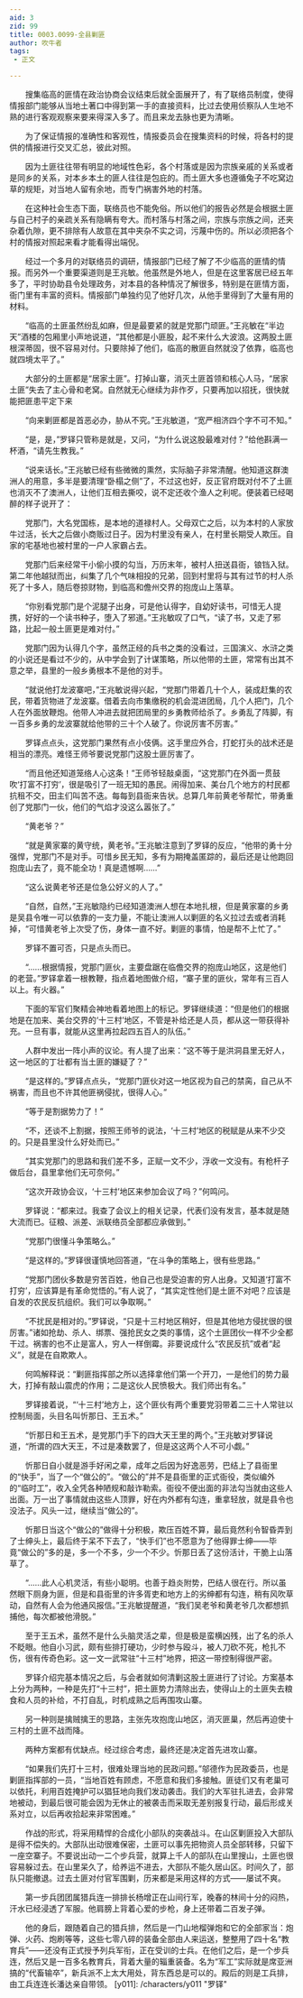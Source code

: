 ```yaml
---
aid: 3
zid: 99
title: 0003.0099-全县剿匪
author: 吹牛者
tags: 
 - 正文

---
```




　　搜集临高的匪情在政治协商会议结束后就全面展开了，有了联络员制度，使得情报部门能够从当地土著口中得到第一手的直接资料，比过去使用侦察队人生地不熟的进行客观观察来要来得深入多了。而且来龙去脉也更为清晰。

　　为了保证情报的准确性和客观性，情报委员会在搜集资料的时候，将各村的提供的情报进行交叉汇总，彼此对照。

　　因为土匪往往带有明显的地域性色彩，各个村落或是因为宗族亲戚的关系或者是同乡的关系，对本乡本土的匪人往往是包庇的。而土匪大多也遵循兔子不吃窝边草的规矩，对当地人留有余地，而专门祸害外地的村落。

　　在这种社会生态下面，联络员也不能免俗。所以他们的报告必然是会根据土匪与自己村子的亲疏关系有隐瞒有夸大。而村落与村落之间，宗族与宗族之间，还夹杂着仇隙，更不排除有人故意在其中夹杂不实之词，污蔑中伤的。所以必须把各个村的情报对照起来看才能看得出端倪。

　　经过一个多月的对联络员的调研，情报部门已经了解了不少临高的匪情的情报。而另外一个重要渠道则是王兆敏。他虽然是外地人，但是在这里客居已经五年多了，平时协助县令处理政务，对本县的各种情况了解很多，特别是在匪情方面，衙门里有丰富的资料。情报部门单独约见了他好几次，从他手里得到了大量有用的材料。

　　“临高的土匪虽然纷乱如麻，但是最要紧的就是党那门顽匪。”王兆敏在“半边天”酒楼的包厢里小声地说道，“其他都是小匪股，起不来什么大波浪。这两股土匪根深蒂固，很不容易对付。只要除掉了他们，临高的散匪自然就没了依靠，临高也就四境太平了。”

　　大部分的土匪都是“居家土匪”。打掉山寨，消灭土匪首领和核心人马，“居家土匪”失去了主心骨和老窝。自然就无心继续为非作歹，只要再加以招抚，很快就能把匪患平定下来

　　“向来剿匪都是首恶必办，胁从不究。”王兆敏道，“宽严相济四个字不可不知。”

　　“是，是，”罗铎只管称是就是，又问，“为什么说这股最难对付？”给他斟满一杯酒，“请先生教我。”

　　“说来话长。”王兆敏已经有些微微的熏然，实际脑子非常清醒。他知道这群澳洲人的用意，多半是要清理“卧榻之侧”了，不过这也好，反正官府既对付不了土匪也消灭不了澳洲人，让他们互相去撕咬，说不定还收个渔人之利呢。便装着已经喝醉的样子说开了：

　　党那门，大名党国栋，是本地的道禄村人。父母双亡之后，以为本村的人家放牛过活，长大之后做小商贩过日子。因为村里没有亲人，在村里长期受人欺压。自家的宅基地也被村里的一户人家霸占去。

　　党那门后来经常干小偷小摸的勾当，万历末年，被村人扭送县衙，锒铛入狱。第二年他越狱而出，纠集了几个气味相投的兄弟，回到村里将与其有过节的村人杀死了十多人，随后卷掠财物，到临高和儋州交界的抱庞山上落草。

　　“你别看党那门是个泥腿子出身，可是他认得字，自幼好读书，可惜无人提携，好好的一个读书种子，堕入了邪道。”王兆敏叹了口气，“读了书，又走了邪路，比起一般土匪更是难对付。”

　　党那门因为认得几个字，虽然正经的兵书之类的没看过，三国演义、水浒之类的小说还是看过不少的，从中学会到了计谋策略，所以他带的土匪，常常有出其不意之举，县里的一般乡勇根本不是他的对手。

　　“就说他打龙波寨吧，”王兆敏说得兴起，“党那门带着几十个人，装成赶集的农民，带着货物进了龙波寨。借着去向市集缴税的机会混进团局，几个人把门，几个人在外面放鞭炮。他带人冲进去就把团局里的乡勇教师给杀了。乡勇乱了阵脚，有一百多乡勇的龙波寨就给他带的三十个人破了。你说厉害不厉害。”

　　罗铎点点头，这党那门果然有点小伎俩。这手里应外合，打蛇打头的战术还是相当的漂亮。难怪王师爷要说党那门这股土匪厉害了。

　　“而且他还知道笼络人心这条！”王师爷轻敲桌面，“这党那门在外面一贯鼓吹‘打富不打穷’，很是吸引了一班无知的愚民。闹得加来、美台几个地方的村民都抗租不交，田主们叫苦不迭。每每到县衙来告状。总算几年前黄老爷帮忙，带勇重创了党那门一伙，他们的气焰才没这么嚣张了。”

　　“黄老爷？”

　　“就是黄家寨的黄守统，黄老爷。”王兆敏注意到了罗铎的反应，“他带的勇十分强悍，党那门不是对手。可惜乡民无知，多有为期掩盖匿踪的，最后还是让他跑回抱庞山去了，竟不能全功！真是遗憾啊……”

　　“这么说黄老爷还是位急公好义的人了。”

　　“自然，自然，”王兆敏隐约已经知道澳洲人想在本地扎根，但是黄家寨的乡勇是吴县令唯一可以依靠的一支力量，不能让澳洲人以剿匪的名义拉过去或者消耗掉，“可惜黄老爷上次受了伤，身体一直不好。剿匪的事情，怕是帮不上忙了。”

　　罗铎不置可否，只是点头而已。

　　“……根据情报，党那门匪伙，主要盘踞在临儋交界的抱庞山地区，这是他们的老营。”罗铎拿着一根教鞭，指点着地图做介绍，“寨子里的匪伙，常年有三百人以上。有火器。”

　　下面的军官们聚精会神地看着地图上的标记。罗铎继续道：“但是他们的根据地是在加来、美台交界的‘十三村’地区，不管是补给还是人员，都从这一带获得补充。一旦有事，就能从这里再拉起四五百人的队伍。”

　　人群中发出一阵小声的议论。有人提了出来：“这不等于是洪洞县里无好人，这一地区的丁壮都有当土匪的嫌疑了？”

　　“是这样的。”罗铎点点头，“党那门匪伙对这一地区视为自己的禁脔，自己从不祸害，而且也不许其他匪祸侵扰，很得人心。”

　　“等于是割据势力了！”

　　“不，还谈不上割据，按照王师爷的说法，‘十三村’地区的税赋是从来不少交的。只是县里没什么好处而已。”

　　“其实党那门的思路和我们差不多，正赋一文不少，浮收一文没有。有枪杆子做后台，县里拿他们无可奈何。”

　　“这次开政协会议，‘十三村’地区来参加会议了吗？”何鸣问。

　　罗铎说：“都来过。我查了会议上的相关记录，代表们没有发言，基本就是随大流而已。征粮、派差、派联络员全部都应承做到。”

　　“党那门很懂斗争策略么。”

　　“是这样的。”罗铎很谨慎地回答道，“在斗争的策略上，很有些思路。”

　　“党那门团伙多数是穷苦百姓，他自己也是受迫害的穷人出身。又知道‘打富不打穷’，应该算是有革命觉悟的。”有人说了，“其实定性他们是土匪不对吧？应该是自发的农民反抗组织。我们可以争取啊。”

　　“不扰民是相对的。”罗铎说，“只是十三村地区稍好，但是其他地方侵扰很的很厉害。”诸如抢劫、杀人、绑票、强抢民女之类的事情，这个土匪团伙一样不少全都干过。祸害的也不止是富人，穷人一样倒霉。非要说成什么“农民反抗”或者“起义”，就是在自欺欺人。

　　何鸣解释说：“剿匪指挥部之所以选择拿他们第一个开刀，一是他们的势力最大，打掉有敲山震虎的作用；二是这伙人民愤极大。我们师出有名。”

　　罗铎接着说，“‘十三村’地方上，这个匪伙有两个重要党羽带着二三十人常驻以控制局面，头目名叫忻那日、王五术。”

　　“忻那日和王五术，是党那门手下的四大天王里的两个。”王兆敏对罗铎说道，“所谓的四大天王，不过是凑数罢了，但是这这两个人不可小觑。”

　　忻那日自小就是游手好闲之辈，成年之后因为好逸恶劳，巴结上了县衙里的“快手”，当了一个“做公的”。“做公的”并不是县衙里的正式衙役，类似编外的“临时工”，收入全凭各种陋规和敲诈勒索。衙役不便出面的非法勾当就由这些人出面。万一出了事情就由这些人顶罪，好在内外都有勾连，重拿轻放，就是县令也没法子。风头一过，继续当“做公的”。

　　忻那日当这个“做公的”做得十分积极，欺压百姓不算，最后竟然利令智昏弄到了士绅头上，最后终于呆不下去了，“快手们”也不愿意为了他得罪士绅——毕竟“做公的”多的是，多一个不多，少一个不少。忻那日丢了这份活计，干脆上山落草了。

　　“……此人心机灵活，有些小聪明。也善于趋炎附势，巴结人很在行。所以虽然眼下厕身为匪，但是和县衙里的许多胥吏和地方上的劣绅都有勾连，稍有风吹草动，自然有人会为他通风报信。”王兆敏提醒道，“我们吴老爷和黄老爷几次都想抓捕他，每次都被他滑脱。”

　　至于王五术，虽然不是什么头脑灵活之辈，但是极是蛮横凶残，出了名的杀人不眨眼。他自小习武，颇有些排打硬功，少时参与殴斗，被人刀砍不死，枪扎不伤，很有传奇色彩。这一文一武常驻“十三村”地界，把这一带控制得很严密。

　　罗铎介绍完基本情况之后，与会者就如何清剿这股土匪进行了讨论。方案基本上分为两种，一种是先打“十三村”，把土匪势力清除出去，使得山上的土匪失去粮食和人员的补给，不打自乱，时机成熟之后再围攻山寨。

　　另一种则是擒贼擒王的思路，主张先攻抱庞山地区，消灭匪巢，然后再迫使十三村的土匪不战而降。

　　两种方案都有优缺点。经过综合考虑，最终还是决定首先进攻山寨。

　　“如果我们先打十三村，很难处理当地的民政问题。”邬德作为民政委员，也是剿匪指挥部的一员，“当地百姓有顾虑，不愿意和我们多接触。匪徒们又有老巢可以依托，利用百姓掩护可以猖狂地向我们发动袭击。我们的大军驻扎进去，会非常地被动，到最后很可能会因为无休止的被袭击而采取无差别报复行动，最后形成关系对立，以后再收拾起来非常困难。”

　　作战的形式，将采用精悍的合成化小部队的突袭战斗。在山区剿匪投入大部队是得不偿失的。大部队出动很难保密，土匪可以事先把物资人员全部转移，只留下一座空寨子。不要说出动一二个步兵营，就算上千人的部队在山里搜山，土匪也很容易躲过去。在山里呆久了，给养运不进去，大部队不能久居山区。时间久了，部队只能撤退。过去土匪对付官军围剿，历来都是采用这样的方式——屡试不爽。

　　第一步兵团团属猎兵连一排排长杨增正在山间行军，晚春的林间十分的闷热，汗水已经浸透了军服。他肩膀上背着心爱的步枪，身上还带着二百发子弹。

　　他的身后，跟随着自己的猎兵排，然后是一门山地榴弹炮和它的全部家当：炮弹、火药、炮刷等等，这些七零八碎的装备全部由人来运送，整整用了四十名“教育兵”——还没有正式授予列兵军衔，正在受训的士兵。在他们之后，是一个步兵连，然后又是一百多名教育兵，背着大量的辎重装备。名为“军工”实际就是席亚洲搞的“代畜输卒”，新兵派不上太大用处，背东西总是可以的。殿后的则是工兵排，由工兵连连长潘达亲自带领。
[y011]: /characters/y011 "罗铎"


